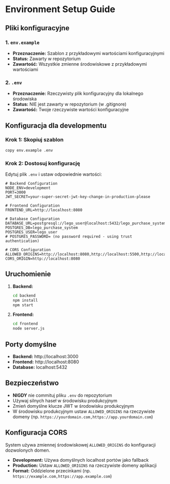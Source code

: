 # Environment Setup Guide

## Pliki konfiguracyjne

### 1. `env.example` 
- **Przeznaczenie:** Szablon z przykładowymi wartościami konfiguracyjnymi
- **Status:** Zawarty w repozytorium
- **Zawartość:** Wszystkie zmienne środowiskowe z przykładowymi wartościami

### 2. `.env`
- **Przeznaczenie:** Rzeczywisty plik konfiguracyjny dla lokalnego środowiska
- **Status:** NIE jest zawarty w repozytorium (w .gitignore)
- **Zawartość:** Twoje rzeczywiste wartości konfiguracyjne

## Konfiguracja dla developmentu

### Krok 1: Skopiuj szablon
```bash
copy env.example .env
```

### Krok 2: Dostosuj konfigurację
Edytuj plik `.env` i ustaw odpowiednie wartości:

```env
# Backend Configuration
NODE_ENV=development
PORT=3000
JWT_SECRET=your-super-secret-jwt-key-change-in-production-please

# Frontend Configuration  
FRONTEND_URL=http://localhost:8080

# Database Configuration
DATABASE_URL=postgresql://lego_user@localhost:5432/lego_purchase_system
POSTGRES_DB=lego_purchase_system
POSTGRES_USER=lego_user
# POSTGRES_PASSWORD= (no password required - using trust authentication)

# CORS Configuration
ALLOWED_ORIGINS=http://localhost:8080,http://localhost:5500,http://localhost:3000
CORS_ORIGIN=http://localhost:8080
```

## Uruchomienie

1. **Backend:**
   ```bash
   cd backend
   npm install
   npm start
   ```

2. **Frontend:**
   ```bash
   cd frontend
   node server.js
   ```

## Porty domyślne

- **Backend:** http://localhost:3000
- **Frontend:** http://localhost:8080
- **Database:** localhost:5432

## Bezpieczeństwo

- **NIGDY** nie commituj pliku `.env` do repozytorium
- Używaj silnych haseł w środowisku produkcyjnym
- Zmień domyślne klucze JWT w środowisku produkcyjnym
- W środowisku produkcyjnym ustaw `ALLOWED_ORIGINS` na rzeczywiste domeny (np. `https://yourdomain.com,https://app.yourdomain.com`)

## Konfiguracja CORS

System używa zmiennej środowiskowej `ALLOWED_ORIGINS` do konfiguracji dozwolonych domen. 
- **Development:** Używa domyślnych localhost portów jako fallback
- **Production:** Ustaw `ALLOWED_ORIGINS` na rzeczywiste domeny aplikacji
- **Format:** Oddzielone przecinkami (np. `https://example.com,https://app.example.com`)
